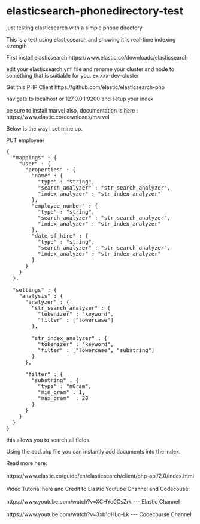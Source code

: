 # elasticsearch-phonedirectory-test
just testing elasticsearch with a simple phone directory

<p>This is a test using elasticsearch and showing it is real-time indexing strength</p>

<p>First install elasticsearch https://www.elastic.co/downloads/elasticsearch</p> 

<p>edit your elasticsearch.yml file and rename your cluster and node to something that is suitiable for you. ex:xxx-dev-cluster</p>

<p>Get this PHP Client https://github.com/elastic/elasticsearch-php </p>

<p>navigate to localhost or 127.0.0.1:9200 and setup your index</p>
<p>be sure to install marvel also, documentation is here : https://www.elastic.co/downloads/marvel</p>

<p>Below is the way I set mine up. </p>

PUT employee/
<pre>{
  "mappings" : {
    "user" : {
      "properties" : {
        "name" : {
          "type" : "string",
          "search_analyzer" : "str_search_analyzer",
          "index_analyzer" : "str_index_analyzer"
        },
        "employee_number" : {
          "type" : "string",
          "search_analyzer" : "str_search_analyzer",
          "index_analyzer" : "str_index_analyzer"
        },
        "date_of_hire" : {
          "type" : "string",
          "search_analyzer" : "str_search_analyzer",
          "index_analyzer" : "str_index_analyzer"
        }
      }
    }
  },

  "settings" : {
    "analysis" : {
      "analyzer" : {
        "str_search_analyzer" : {
          "tokenizer" : "keyword",
          "filter" : ["lowercase"]
        },

        "str_index_analyzer" : {
          "tokenizer" : "keyword",
          "filter" : ["lowercase", "substring"]
        }
      },

      "filter" : {
        "substring" : {
          "type" : "nGram",
          "min_gram" : 1,
          "max_gram"  : 20
        }
      }
    }
  }
}
</pre>
<p>this allows you to search all fields. </p>

<p>Using the add.php file you can instantly add documents into the index. </p>

<p>Read more here:<br /><br />
https://www.elastic.co/guide/en/elasticsearch/client/php-api/2.0/index.html<br /><br />
Video Tutorial here and Credit to Elastic Youtube Channel and Codecouse:<br /><br />
https://www.youtube.com/watch?v=XCHYo0CsZrk --- Elastic Channel<br /><br />
https://www.youtube.com/watch?v=3xb1dHLg-Lk --- Codecourse Channel<br /><br />
</p>
